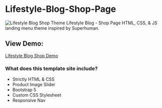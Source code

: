 # Lifestyle-Blog-Shop-Page
![Lifestyle Blog Shop Theme]()
Lifestyle Blog - Shop Page
HTML, CSS, & JS landing menu theme inspired by Superhuman.

## View Demo:
[Lifestyle Blog Shop Demo](https://matthewmarquise.com/lifestyleshop)

### What does this template site include?
 - Strictly HTML & CSS
 - Product Image Slider
 - Bootstrap 5
 - Custom CSS Stylesheet
 - Responsive Nav
